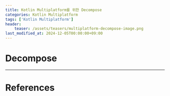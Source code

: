```yaml
---
title: Kotlin Multiplatform를 위한 Decompose
categories: Kotlin Multiplatform
tags: ['Kotlin Multiplatform']
header:
    teaser: /assets/teasers/multiplatform-decompose-image.png
last_modified_at: 2024-12-05T00:00:00+09:00
---
```


# Decompose

- - -
# References